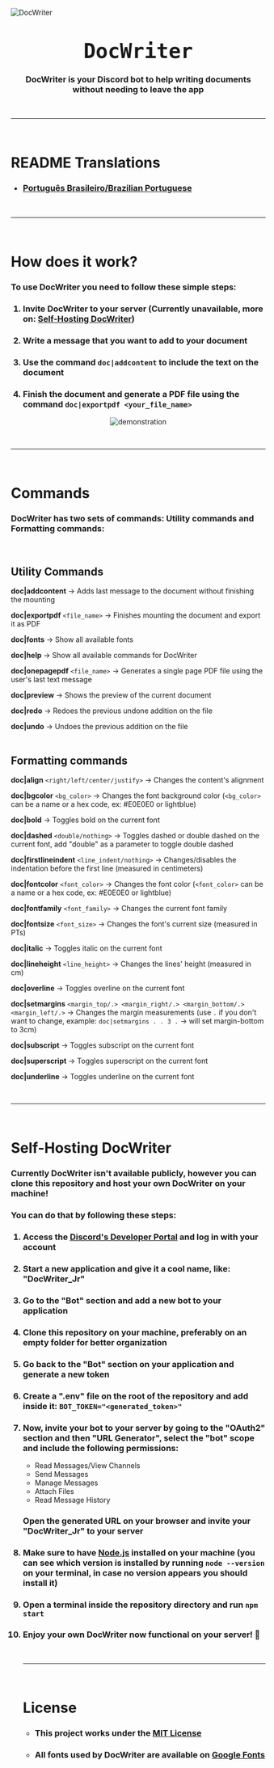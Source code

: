 ![DocWriter](readmeFiles/document-3503099_960_720.png)

<center>
<br>

<b style="font-family: monospace;font-size: 30pt">DocWriter
</b>

### DocWriter is your Discord bot to help writing documents without needing to leave the app

</center>
<br><hr><br>

# **README Translations**

<ul>

### <li>[Português Brasileiro/Brazilian Portuguese](README_pt-BR.md)</li>

</ul>

<br><hr><br>

# **How does it work?**

### To use DocWriter you need to follow these simple steps:

<ol>

### <li>Invite DocWriter to your server (Currently unavailable, more on: [Self-Hosting DocWriter](#Self-Hosting-DocWriter))</li>

### <li>Write a message that you want to add to your document</li>

### <li>Use the command `doc|addcontent` to include the text on the document</li>

### <li>Finish the document and generate a PDF file using the command `doc|exportpdf <your_file_name>`</li></ol>

<center> 

![demonstration](readmeFiles/demonstration.gif)
</center>

<br><hr><br>

# **Commands**

### DocWriter has two sets of commands: Utility commands and Formatting commands:
<br>

## Utility Commands
**doc|addcontent** -> Adds last message to the document without finishing the mounting

**doc|exportpdf** `<file_name>` -> Finishes mounting the document and export it as PDF

**doc|fonts** -> Show all available fonts

**doc|help** -> Show all available commands for DocWriter

**doc|onepagepdf** `<file_name>` -> Generates a single page PDF file using the user's last text message

**doc|preview** -> Shows the preview of the current document

**doc|redo** -> Redoes the previous undone addition on the file

**doc|undo** -> Undoes the previous addition on the file
<br><br>

## Formatting commands
**doc|align** `<right/left/center/justify>` -> Changes the content's alignment

**doc|bgcolor** `<bg_color>` -> Changes the font background color (`<bg_color>` can be a name or a hex code, ex: #E0E0E0 or lightblue)

**doc|bold** -> Toggles bold on the current font

**doc|dashed** `<double/nothing>` -> Toggles dashed or double dashed on the current font, add "double" as a parameter to toggle double dashed

**doc|firstlineindent** `<line_indent/nothing>` -> Changes/disables the indentation before the first line (measured in centimeters)

**doc|fontcolor** `<font_color>` -> Changes the font color (`<font_color>` can be a name or a hex code, ex: #E0E0E0 or lightblue)

**doc|fontfamily** `<font_family>` -> Changes the current font family

**doc|fontsize** `<font_size>` -> Changes the font's current size (measured in PTs)

**doc|italic** -> Toggles italic on the current font

**doc|lineheight** `<line_height>` -> Changes the lines' height (measured in cm)

**doc|overline** -> Toggles overline on the current font

**doc|setmargins** `<margin_top/.> <margin_right/.> <margin_bottom/.> <margin_left/.>` -> Changes the margin measurements (use `.` if you don't want to change, example: `doc|setmargins . . 3 .` -> will set margin-bottom to 3cm)

**doc|subscript** -> Toggles subscript on the current font

**doc|superscript** -> Toggles superscript on the current font

**doc|underline** -> Toggles underline on the current font

<br><hr><br>

# **Self-Hosting DocWriter**

### Currently DocWriter isn't available publicly, however you can clone this repository and host your own DocWriter on your machine!

### You can do that by following these steps:

<ol>

### <li>Access the [Discord's Developer Portal](https://discord.com/developers/applications) and log in with your account</li>

### <li>Start a new application and give it a cool name, like: "DocWriter_Jr"</li>

### <li>Go to the "Bot" section and add a new bot to your application</li>

### <li>Clone this repository on your machine, preferably on an empty folder for better organization</li>

### <li>Go back to the "Bot" section on your application and generate a new token</li>

### <li>Create a ".env" file on the root of the repository and add inside it: `BOT_TOKEN="<generated_token>"`</li>

### <li>Now, invite your bot to your server by going to the "OAuth2" section and then "URL Generator", select the "bot" scope and include the following permissions:
<ul>
    <li>Read Messages/View Channels</li>
    <li>Send Messages</li>
    <li>Manage Messages</li>
    <li>Attach Files</li>
    <li>Read Message History</li>
</ul>

### Open the generated URL on your browser and invite your "DocWriter_Jr" to your server</li>

### <li>Make sure to have [Node.js](https://nodejs.org/en/) installed on your machine (you can see which version is installed by running `node --version` on your terminal, in case no version appears you should install it)</li>

### <li>Open a terminal inside the repository directory and run `npm start`</li>

### <li>Enjoy your own DocWriter now functional on your server! :tada: </li>

<br><hr><br>

# **License**

<ul>

### <li>This project works under the [MIT License](LICENSE)</li>

### <li>All fonts used by DocWriter are available on [Google Fonts](https://fonts.google.com)